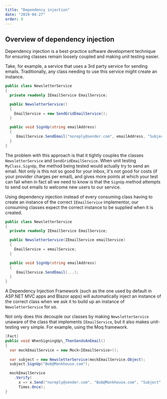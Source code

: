 ```yaml
---
title: "Dependency injection"
date: "2019-04-27"
order: 9
---
```


## Overview of dependency injection

Dependency injection is a best-practice software development technique for ensuring classes remain loosely coupled and
making unit testing easier.

Take, for example, a service that uses a 3rd party service for sending emails.
Traditionally, any class needing to use this service might create an instance.

```cs
public class NewsletterService
{
  private readonly IEmailService EmailService;

  public NewsletterService()
  {
    EmailService = new SendGridEmailService();
  }

  public void SignUp(string emailAddress)
  {
     EmailService.SendEmail("noreply@sender.com", emailAddress, "Subject", "Body");
  }
}
```

The problem with this approach is that it tightly couples the classes `NewsletterService` and `SendGridEmailService`.
When unit testing `MyClass.SignUp`, the method being tested would actually try to send an email.
Not only is this not so good for your inbox, it's not good for costs (if your provider charges per email),
and gives more points at which your test can fail when in fact all we need to know is that the `SignUp` method attempts
to send out emails to welcome new users to our service.

Using dependency injection instead of every consuming class having to create an instance of the correct `IEmailService` implementor,
our consuming classes expect the correct instance to be supplied when it is created.

```cs
public class NewsletterService
{
  private readonly IEmailService EmailService;

  public NewsletterService(IEmailService emailService)
  {
    EmailService = emailService;
  }

  public void SignUp(string emailAddress)
  {
     EmailService.SendEmail(...);
  }
}
```

A Dependency Injection Framework (such as the one used by default in ASP.NET MVC apps and Blazor apps) will automatically
inject an instance of the correct class when we ask it to build up an instance of `NewsletterService` for us.

Not only does this decouple our classes by making `NewsletterService` unaware of the class that implements `IEmailService`,
but it also makes unit-testing very simple. For example, using the Moq framework.

```cs
[Fact]
public void WhenSigningUp\_ThenSendsAnEmail()
{
  var mockEmailService = new Mock<IEmailService>();
  
  var subject = new NewsletterService(mockEmailService.Object);
  subject.SignUp("Bob@Monkhouse.com");

  mockEmailService
    .Verify(
      x => x.Send("noreply@sender.com", "Bob@Monkhouse.com", "Subject", "Body"),
      Times.Once);
}
```
